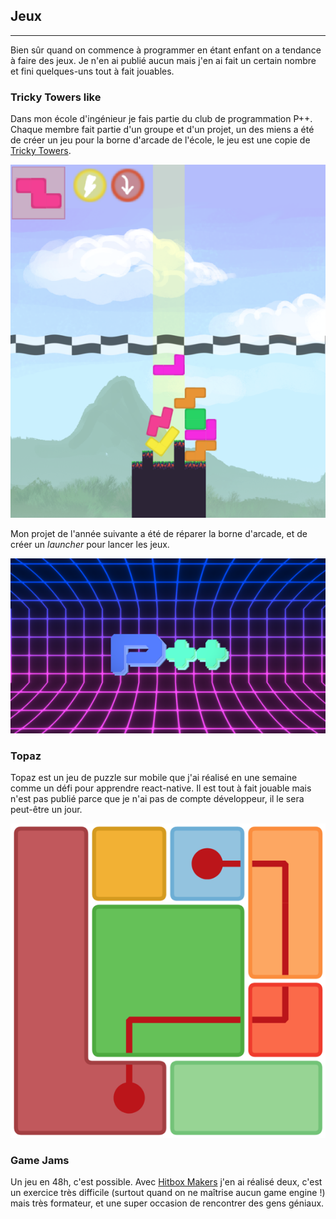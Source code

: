 ## Jeux

---

Bien sûr quand on commence à programmer en étant enfant on a tendance à faire des jeux. Je n'en ai publié aucun mais j'en ai fait un certain nombre et fini quelques-uns tout à fait jouables.

### Tricky Towers like

Dans mon école d'ingénieur je fais partie du club de programmation P++. Chaque membre fait partie d'un groupe et d'un projet, un des miens a été de créer un jeu pour la borne d'arcade de l'école, le jeu est une copie de [Tricky Towers](https://www.trickytowers.com/).

![Missing image](assets/trickytowerslike-screenshot.png)

Mon projet de l'année suivante a été de réparer la borne d'arcade, et de créer un *launcher* pour lancer les jeux.

![Missing image](assets/ppp-launcher.png)

### Topaz

Topaz est un jeu de puzzle sur mobile que j'ai réalisé en une semaine comme un défi pour apprendre react-native. Il est tout à fait jouable mais n'est pas publié parce que je n'ai pas de compte développeur, il le sera peut-être un jour.

![Missing image](assets/topaz.png)

### Game Jams

Un jeu en 48h, c'est possible. Avec [Hitbox Makers](https://hitboxmakers.fr/) j'en ai réalisé deux, c'est un exercice très difficile (surtout quand on ne maîtrise aucun game engine !) mais très formateur, et une super occasion de rencontrer des gens géniaux.
